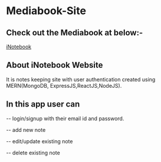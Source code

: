 # Mediabook-Site

## Check out the Mediabook at below:-

[iNotebook](https://inotebook-alexweb.netlify.app/)

## About iNotebook Website 

It is notes keeping site with user authentication created using MERN(MongoDB, ExpressJS,ReactJS,NodeJS).

## In this app user can
-- login/signup with their email id and password.

-- add new note

-- edit/update existing note

-- delete existing note
